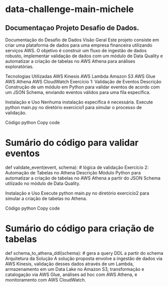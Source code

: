 # data-challenge-main-michele
Documentaçao Projeto Desafio de Dados.
-------------------------------------

Documentação do Desafio de Dados
Visão Geral
Este projeto consiste em criar uma plataforma de dados para uma empresa financeira utilizando serviços AWS. O objetivo é construir um fluxo de ingestão de dados robusto, implementar validação de dados com um módulo de Data Quality e automatizar a criação de tabelas no AWS Athena para análises exploratórias.

Tecnologias Utilizadas
AWS Kinesis
AWS Lambda
Amazon S3
AWS Glue
AWS Athena
AWS CloudWatch
Exercício 1: Validação de Eventos
Descrição
Construção de um módulo em Python para validar eventos de acordo com um JSON Schema, enviando eventos válidos para uma fila específica.

Instalação e Uso
Nenhuma instalação específica é necessária. Execute python main.py no diretório exercicio1 para simular o processo de validação.

Código
python
Copy code
# Sumário do código para validar eventos
def validate_event(event, schema):
    # lógica de validação
Exercício 2: Automação de Tabelas no Athena
Descrição
Módulo Python para automatizar a criação de tabelas no AWS Athena a partir do JSON Schema utilizado no módulo de Data Quality.

Instalação e Uso
Execute python main.py no diretório exercicio2 para simular a criação de tabelas no Athena.

Código
python
Copy code
# Sumário do código para criação de tabelas
def schema_to_athena_ddl(schema):
    # gera a query DDL a partir do schema
Arquitetura da Solução
A solução proposta envolve a ingestão de dados via AWS Kinesis, validação desses dados através de um Lambda, armazenamento em um Data Lake no Amazon S3, transformação e catalogação via AWS Glue, análises ad hoc com AWS Athena, e monitoramento com AWS CloudWatch.
